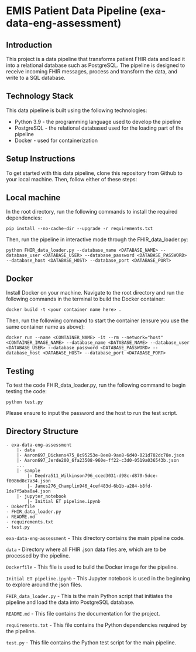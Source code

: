 # EMIS Patient Data Pipeline (exa-data-eng-assessment)


## Introduction

This project is a data pipeline that transforms patient FHIR data and load it into a relational database such as PostgreSQL. The pipeline is designed to receive incoming FHIR messages, process and transform the data, and write to a SQL database.

## Technology Stack

This data pipeline is built using the following technologies:

- Python 3.9 - the programming language used to develop the pipeline
- PostgreSQL - the relational databased used for the loading part of the pipeline
- Docker - used for containerization

## Setup Instructions

To get started with this data pipeline, clone this repository from Github to your local machine. Then, follow either of these steps:

## Local machine

In the root directory, run the following commands to install the required dependencies:
```
pip install --no-cache-dir --upgrade -r requirements.txt
```
Then, run the pipeline in interactive mode through the FHIR_data_loader.py:

```
python FHIR_data_loader.py --database_name <DATABASE_NAME> --database_user <DATABASE_USER> --database_password <DATABASE_PASSWORD> --database_host <DATABASE_HOST> --database_port <DATABASE_PORT>
```

## Docker

Install Docker on your machine. Navigate to the root directory and run the following commands in the terminal to build the Docker container:

```
docker build -t <your container name here> .
```

Then, run the following command to start the container (ensure you use the same container name as above):

```
docker run --name <CONTAINER_NAME> -it --rm --network="host" <CONTAINER_IMAGE_NAME> --database_name <DATABASE_NAME> --database_user <DATABASE_USER> --database_password <DATABASE_PASSWORD> --database_host <DATABASE_HOST> --database_port <DATABASE_PORT>
```

## Testing

To test the code FHIR_data_loader.py, run the following command to begin testing the code:

```
python test.py
```
Please ensure to input the password and the host to run the test script.

## Directory Structure

```
- exa-data-eng-assessment
    |- data
    |- Aaron697_Dickens475_8c95253e-8ee8-9ae8-6d40-021d702dc78e.json
    |- Aaron697_Jerde200_6fa23508-960e-ff22-c3d0-0519a036543b.json
    ...
    |- sample
        |- Deedra511_Wilkinson796_cced3031-d98c-d870-5dce-f0086d8c7a34.json
        |- James276_Champlin946_4cef483d-6b1b-a284-b8fd-1de7f5aba0a4.json
    |- jupyter_notebook
        |- Initial ET pipeline.ipynb
- Dokerfile
- FHIR_data_loader.py
- README.md
- requirements.txt
- test.py
```


`exa-data-eng-assessment` - This directory contains the main pipeline code.

`data` - Directory where all FHIR .json data files are, which are to be processed by the pipeline.

`Dockerfile` - This file is used to build the Docker image for the pipeline.

`Initial ET pipeline.ipynb` - This Jupyter notebook is used in the beginning to explore around the json files.

`FHIR_data_loader.py` - This is the main Python script that initiates the pipeline and load the data into PostgreSQL database.

`README.md` - This file contains the documentation for the project.

`requirements.txt` - This file contains the Python dependencies required by the pipeline.

`test.py` - This file contains the Python test script for the main pipeline.